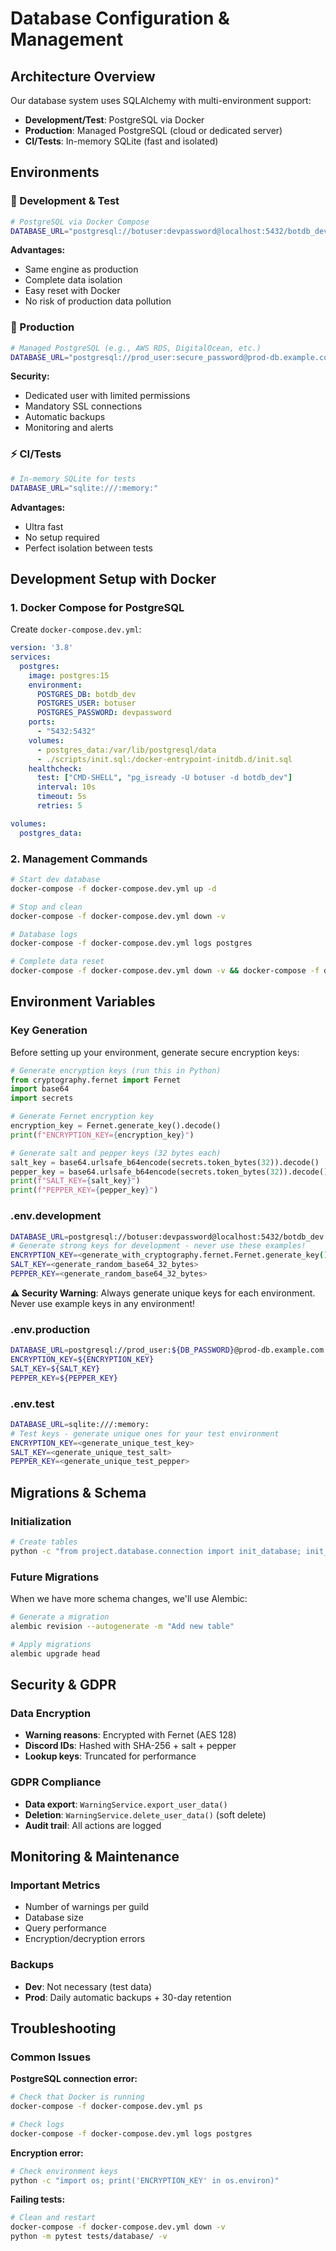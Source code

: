 # Database Configuration & Management

## Architecture Overview

Our database system uses SQLAlchemy with multi-environment support:

- **Development/Test**: PostgreSQL via Docker
- **Production**: Managed PostgreSQL (cloud or dedicated server)
- **CI/Tests**: In-memory SQLite (fast and isolated)

## Environments

### 🧪 Development & Test
```bash
# PostgreSQL via Docker Compose
DATABASE_URL="postgresql://botuser:devpassword@localhost:5432/botdb_dev"
```

**Advantages:**
- Same engine as production
- Complete data isolation
- Easy reset with Docker
- No risk of production data pollution

### 🚀 Production
```bash
# Managed PostgreSQL (e.g., AWS RDS, DigitalOcean, etc.)
DATABASE_URL="postgresql://prod_user:secure_password@prod-db.example.com:5432/botdb_prod"
```

**Security:**
- Dedicated user with limited permissions
- Mandatory SSL connections
- Automatic backups
- Monitoring and alerts

### ⚡ CI/Tests
```bash
# In-memory SQLite for tests
DATABASE_URL="sqlite:///:memory:"
```

**Advantages:**
- Ultra fast
- No setup required
- Perfect isolation between tests

## Development Setup with Docker

### 1. Docker Compose for PostgreSQL

Create `docker-compose.dev.yml`:
```yaml
version: '3.8'
services:
  postgres:
    image: postgres:15
    environment:
      POSTGRES_DB: botdb_dev
      POSTGRES_USER: botuser
      POSTGRES_PASSWORD: devpassword
    ports:
      - "5432:5432"
    volumes:
      - postgres_data:/var/lib/postgresql/data
      - ./scripts/init.sql:/docker-entrypoint-initdb.d/init.sql
    healthcheck:
      test: ["CMD-SHELL", "pg_isready -U botuser -d botdb_dev"]
      interval: 10s
      timeout: 5s
      retries: 5

volumes:
  postgres_data:
```

### 2. Management Commands

```bash
# Start dev database
docker-compose -f docker-compose.dev.yml up -d

# Stop and clean
docker-compose -f docker-compose.dev.yml down -v

# Database logs
docker-compose -f docker-compose.dev.yml logs postgres

# Complete data reset
docker-compose -f docker-compose.dev.yml down -v && docker-compose -f docker-compose.dev.yml up -d
```

## Environment Variables

### Key Generation

Before setting up your environment, generate secure encryption keys:

```python
# Generate encryption keys (run this in Python)
from cryptography.fernet import Fernet
import base64
import secrets

# Generate Fernet encryption key
encryption_key = Fernet.generate_key().decode()
print(f"ENCRYPTION_KEY={encryption_key}")

# Generate salt and pepper keys (32 bytes each)
salt_key = base64.urlsafe_b64encode(secrets.token_bytes(32)).decode()
pepper_key = base64.urlsafe_b64encode(secrets.token_bytes(32)).decode()
print(f"SALT_KEY={salt_key}")
print(f"PEPPER_KEY={pepper_key}")
```

### .env.development
```bash
DATABASE_URL=postgresql://botuser:devpassword@localhost:5432/botdb_dev
# Generate strong keys for development - never use these examples!
ENCRYPTION_KEY=<generate_with_cryptography.fernet.Fernet.generate_key()>
SALT_KEY=<generate_random_base64_32_bytes>
PEPPER_KEY=<generate_random_base64_32_bytes>
```

**⚠️ Security Warning**: Always generate unique keys for each environment. Never use example keys in any environment!

### .env.production
```bash
DATABASE_URL=postgresql://prod_user:${DB_PASSWORD}@prod-db.example.com:5432/botdb_prod
ENCRYPTION_KEY=${ENCRYPTION_KEY}
SALT_KEY=${SALT_KEY}
PEPPER_KEY=${PEPPER_KEY}
```

### .env.test
```bash
DATABASE_URL=sqlite:///:memory:
# Test keys - generate unique ones for your test environment
ENCRYPTION_KEY=<generate_unique_test_key>
SALT_KEY=<generate_unique_test_salt>
PEPPER_KEY=<generate_unique_test_pepper>
```

## Migrations & Schema

### Initialization
```bash
# Create tables
python -c "from project.database.connection import init_database; init_database()"
```

### Future Migrations
When we have more schema changes, we'll use Alembic:
```bash
# Generate a migration
alembic revision --autogenerate -m "Add new table"

# Apply migrations
alembic upgrade head
```

## Security & GDPR

### Data Encryption
- **Warning reasons**: Encrypted with Fernet (AES 128)
- **Discord IDs**: Hashed with SHA-256 + salt + pepper
- **Lookup keys**: Truncated for performance

### GDPR Compliance
- **Data export**: `WarningService.export_user_data()`
- **Deletion**: `WarningService.delete_user_data()` (soft delete)
- **Audit trail**: All actions are logged

## Monitoring & Maintenance

### Important Metrics
- Number of warnings per guild
- Database size
- Query performance
- Encryption/decryption errors

### Backups
- **Dev**: Not necessary (test data)
- **Prod**: Daily automatic backups + 30-day retention

## Troubleshooting

### Common Issues

**PostgreSQL connection error:**
```bash
# Check that Docker is running
docker-compose -f docker-compose.dev.yml ps

# Check logs
docker-compose -f docker-compose.dev.yml logs postgres
```

**Encryption error:**
```bash
# Check environment keys
python -c "import os; print('ENCRYPTION_KEY' in os.environ)"
```

**Failing tests:**
```bash
# Clean and restart
docker-compose -f docker-compose.dev.yml down -v
python -m pytest tests/database/ -v
```
